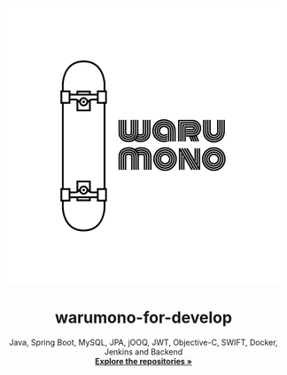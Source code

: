 <p align="center">
  <a href="https://warumono-for-develop.github.io">
    <img src="https://github.com/warumono-for-develop/default/blob/master/logos/warumono-logo-492x500.png?raw=true" alt="Logo" width="492" height="500">
  </a>

  <h1 align="center">warumono-for-develop</h1>

  <p align="center">
    Java, Spring Boot, MySQL, JPA, jOOQ, JWT, Objective-C, SWIFT, Docker, Jenkins and Backend
    <br />
    <a href="https://github.com/warumono-for-develop?tab=repositories"><strong>Explore the repositories »</strong></a>
  </p>
</p>
